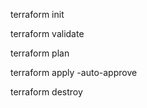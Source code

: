 terraform init

terraform validate

terraform plan

terraform apply -auto-approve

terraform destroy
